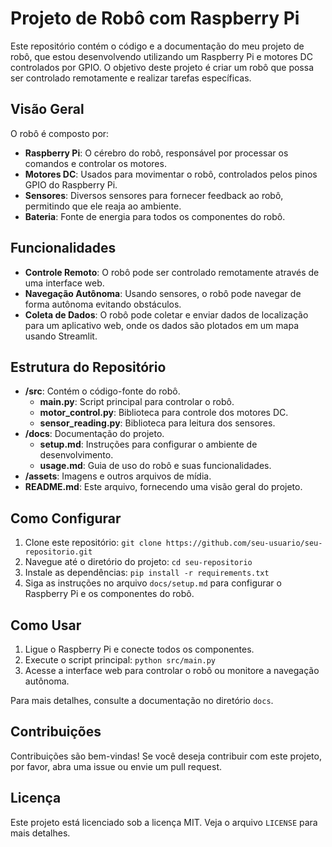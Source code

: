 # Projeto de Robô com Raspberry Pi

Este repositório contém o código e a documentação do meu projeto de robô, que estou desenvolvendo utilizando um Raspberry Pi e motores DC controlados por GPIO. O objetivo deste projeto é criar um robô que possa ser controlado remotamente e realizar tarefas específicas.

## Visão Geral

O robô é composto por:

- **Raspberry Pi**: O cérebro do robô, responsável por processar os comandos e controlar os motores.
- **Motores DC**: Usados para movimentar o robô, controlados pelos pinos GPIO do Raspberry Pi.
- **Sensores**: Diversos sensores para fornecer feedback ao robô, permitindo que ele reaja ao ambiente.
- **Bateria**: Fonte de energia para todos os componentes do robô.

## Funcionalidades

- **Controle Remoto**: O robô pode ser controlado remotamente através de uma interface web.
- **Navegação Autônoma**: Usando sensores, o robô pode navegar de forma autônoma evitando obstáculos.
- **Coleta de Dados**: O robô pode coletar e enviar dados de localização para um aplicativo web, onde os dados são plotados em um mapa usando Streamlit.

## Estrutura do Repositório

- **/src**: Contém o código-fonte do robô.
  - **main.py**: Script principal para controlar o robô.
  - **motor_control.py**: Biblioteca para controle dos motores DC.
  - **sensor_reading.py**: Biblioteca para leitura dos sensores.
- **/docs**: Documentação do projeto.
  - **setup.md**: Instruções para configurar o ambiente de desenvolvimento.
  - **usage.md**: Guia de uso do robô e suas funcionalidades.
- **/assets**: Imagens e outros arquivos de mídia.
- **README.md**: Este arquivo, fornecendo uma visão geral do projeto.

## Como Configurar

1. Clone este repositório: `git clone https://github.com/seu-usuario/seu-repositorio.git`
2. Navegue até o diretório do projeto: `cd seu-repositorio`
3. Instale as dependências: `pip install -r requirements.txt`
4. Siga as instruções no arquivo `docs/setup.md` para configurar o Raspberry Pi e os componentes do robô.

## Como Usar

1. Ligue o Raspberry Pi e conecte todos os componentes.
2. Execute o script principal: `python src/main.py`
3. Acesse a interface web para controlar o robô ou monitore a navegação autônoma.

Para mais detalhes, consulte a documentação no diretório `docs`.

## Contribuições

Contribuições são bem-vindas! Se você deseja contribuir com este projeto, por favor, abra uma issue ou envie um pull request.

## Licença

Este projeto está licenciado sob a licença MIT. Veja o arquivo `LICENSE` para mais detalhes.
